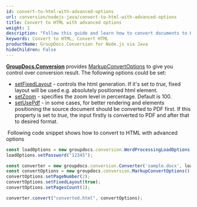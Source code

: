 ```yaml
---
id: convert-to-html-with-advanced-options
url: conversion/nodejs-java/convert-to-html-with-advanced-options
title: Convert to HTML with advanced options
weight: 1
description: "Follow this guide and learn how to convert documents to HTML format with fixed layout, zoom and other customizations using GroupDocs.Conversion for Node.js via Java."
keywords: Convert to HTML, Convert HTML
productName: GroupDocs.Conversion for Node.js via Java
hideChildren: False
---
```

**[GroupDocs.Conversion](https://products.groupdocs.com/conversion/nodejs-java)** provides [MarkupConvertOptions](https://reference.groupdocs.com/java/conversion/com.groupdocs.conversion.options.convert/MarkupConvertOptions) to give you control over conversion result. The following options could be set:
*   [setFixedLayout](https://reference.groupdocs.com/java/conversion/com.groupdocs.conversion.options.convert/MarkupConvertOptions#setFixedLayout(boolean)) - controls the html generation. If it's set to *true*, fixed layout will be used e.g. absolutely positioned html element. 
*   [setZoom](https://reference.groupdocs.com/java/conversion/com.groupdocs.conversion.options.convert/MarkupConvertOptions#setZoom(int)) - specifies the zoom level in percentage. Default is 100.      
*   [setUsePdf](https://reference.groupdocs.com/java/conversion/com.groupdocs.conversion.options.convert/MarkupConvertOptions#setUsePdf(boolean)) - in some cases, for better rendering and elements positioning the source document should be converted to PDF first. If this property is set to *true*, the input firstly is converted to PDF and after that to desired format.  
    

 Following code snippet shows how to convert to HTML with advanced options

```js
const loadOptions = new groupdocs.conversion.WordProcessingLoadOptions()
loadOptions.setPassword("12345");

const converter = new groupdocs.conversion.Converter('sample.docx', loadOptions)
const convertOptions = new groupdocs.conversion.MarkupConvertOptions();
convertOptions.setPageNumber(2);
convertOptions.setFixedLayout(true);
convertOptions.setPagesCount(1);

converter.convert("converted.html", convertOptions);
```
